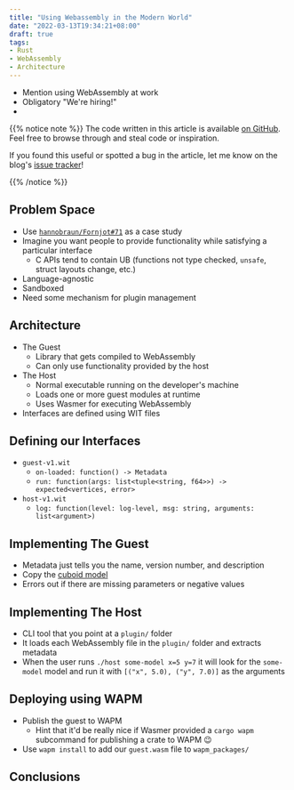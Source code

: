 ```yaml
---
title: "Using Webassembly in the Modern World"
date: "2022-03-13T19:34:21+08:00"
draft: true
tags:
- Rust
- WebAssembly
- Architecture
---
```


- Mention using WebAssembly at work
- Obligatory "We're hiring!"
-

{{% notice note %}}
The code written in this article is available [on GitHub][repo]. Feel free to
browse through and steal code or inspiration.

If you found this useful or spotted a bug in the article, let me know on the
blog's [issue tracker][issue]!

[repo]: https://github.com/Michael-F-Bryan/modern-webassembly
[issue]: https://github.com/Michael-F-Bryan/adventures.michaelfbryan.com/issues
{{% /notice %}}

## Problem Space

- Use [`hannobraun/Fornjot#71`](https://github.com/hannobraun/Fornjot/issues/71)
  as a case study
- Imagine you want people to provide functionality while satisfying a particular
  interface
  - C APIs tend to contain UB (functions not type checked, `unsafe`, struct
    layouts change, etc.)
- Language-agnostic
- Sandboxed
- Need some mechanism for plugin management

## Architecture

- The Guest
  - Library that gets compiled to WebAssembly
  - Can only use functionality provided by the host
- The Host
  - Normal executable running on the developer's machine
  - Loads one or more guest modules at runtime
  - Uses Wasmer for executing WebAssembly
- Interfaces are defined using WIT files

## Defining our Interfaces

- `guest-v1.wit`
  - `on-loaded: function() -> Metadata`
  - `run: function(args: list<tuple<string, f64>>) -> expected<vertices, error>`
- `host-v1.wit`
  - `log: function(level: log-level, msg: string, arguments: list<argument>)`

## Implementing The Guest

- Metadata just tells you the name, version number, and description
- Copy the [cuboid model](https://github.com/hannobraun/Fornjot/blob/main/models/cuboid/src/lib.rs)
- Errors out if there are missing parameters or negative values

## Implementing The Host

- CLI tool that you point at a `plugin/` folder
- It loads each WebAssembly file in the `plugin/` folder and extracts metadata
- When the user runs `./host some-model x=5 y=7` it will look for the
  `some-model` model and run it with `[("x", 5.0), ("y", 7.0)]` as the arguments

## Deploying using WAPM

- Publish the guest to WAPM
  - Hint that it'd be really nice if Wasmer provided a `cargo wapm` subcommand
    for publishing a crate to WAPM 😉
- Use `wapm install` to add our `guest.wasm` file to `wapm_packages/`

## Conclusions
